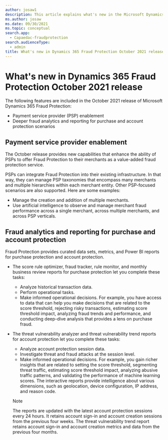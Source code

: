 ```yaml
---
author: josaw1
description: This article explains what's new in the Microsoft Dynamics 365 Fraud Protection October 2021 release.
ms.author: josaw
ms.date: 09/30/2021
ms.topic: conceptual
search.app: 
  - Capaedac-fraudprotection
search.audienceType:
  - admin
title: What's new in Dynamics 365 Fraud Protection October 2021 release
---
```


# What's new in Dynamics 365 Fraud Protection October 2021 release

The following features are included in the October 2021 release of Microsoft Dynamics 365 Fraud Protection:

- Payment service provider (PSP) enablement
- Deeper fraud analytics and reporting for purchase and account protection scenarios

## Payment service provider enablement

The October release provides new capabilities that enhance the ability of PSPs to offer Fraud Protection to their merchants as a value-added fraud protection service.

PSPs can integrate Fraud Protection into their existing infrastructure. In that way, they can manage PSP taxonomies that encompass many merchants and multiple hierarchies within each merchant entity. Other PSP-focused scenarios are also supported. Here are some examples:

- Manage the creation and addition of multiple merchants.
- Use artificial intelligence to observe and manage merchant fraud performance across a single merchant, across multiple merchants, and across PSP verticals.

## Fraud analytics and reporting for purchase and account protection

Fraud Protection provides curated data sets, metrics, and Power BI reports for purchase protection and account protection.

- The score rule optimizer, fraud tracker, rule monitor, and monthly business review reports for purchase protection let you complete these tasks:

    - Analyze historical transaction data.
    - Perform operational tasks.
    - Make informed operational decisions. For example, you have access to data that can help you make decisions that are related to the score threshold, rejecting risky transactions, estimating score threshold impact, analyzing fraud trends and performance, and conducting deep-dive analysis that provides a lens on purchase fraud. 

- The threat vulnerability analyzer and threat vulnerability trend reports for account protection let you complete these tasks:

    - Analyze account protection session data.
    - Investigate threat and fraud attacks at the session level.
    - Make informed operational decisions. For example, you gain richer insights that are related to setting the score threshold, segmenting threat traffic, estimating score threshold impact, analyzing abusive traffic patterns, and validating the performance of machine learning scores. The interactive reports provide intelligence about various dimensions, such as geolocation, device configuration, IP address, and reason code.

    > [!NOTE]
    > The reports are updated with the latest account protection sessions every 24 hours. It retains account sign-in and account creation sessions from the previous four weeks. The threat vulnerability trend report retains account sign-in and account creation metrics and data from the previous four months.
